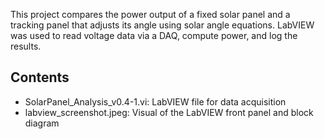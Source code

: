 This project compares the power output of a fixed solar panel and a tracking panel that adjusts its angle using solar angle equations. LabVIEW was used to read voltage data via a DAQ, compute power, and log the results.

## Contents

- SolarPanel_Analysis_v0.4-1.vi: LabVIEW file for data acquisition
- labview_screenshot.jpeg: Visual of the LabVIEW front panel and block diagram
